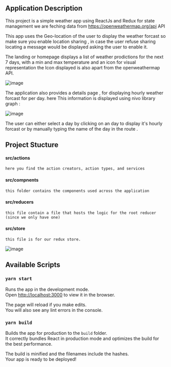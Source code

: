 ## Application Description 
This project is a simple weather app using ReactJs and Redux for state management 
we are feching data from https://openweathermap.org/api API  

This app uses the Geo-location of the user to display the weather forcast so make sure you enable location sharing , in case the user refuse sharing locating a message would be displayed asking the user to enable it.

The landing or homepage displays a list of weather prodictions for the next 7 days, with a min and max temperature and an icon for visual representation
the Icon displayed is also apart from the openweathermap API.

![image](https://user-images.githubusercontent.com/29644684/91648244-f6feb580-ea5c-11ea-9dec-42335bcac49c.png)

The application also provides a details page , for displaying hourly weather forcast for per day. here This information is displayed using nivo library graph : 

![image](https://user-images.githubusercontent.com/29644684/91648339-324db400-ea5e-11ea-824b-118d706df819.png)

The user can either select a day by clicking on an day to display it's hourly forcast or by manually typing the name of the day in the route .


## Project Stucture 
 #### src/actions
    here you find the action creators, action types, and services
 #### src/compnents
    this folder contains the components used across the application
 #### src/reducers
    this file contain a file that hosts the logic for the root reducer (since we only have one)
 #### src/store
    this file is for our redux store.

![image](https://user-images.githubusercontent.com/29644684/91648377-ac7e3880-ea5e-11ea-8882-46677bed8169.png)




## Available Scripts

### `yarn start`

Runs the app in the development mode.<br />
Open [http://localhost:3000](http://localhost:3000) to view it in the browser.

The page will reload if you make edits.<br />
You will also see any lint errors in the console.

### `yarn build`

Builds the app for production to the `build` folder.<br />
It correctly bundles React in production mode and optimizes the build for the best performance.

The build is minified and the filenames include the hashes.<br />
Your app is ready to be deployed!



